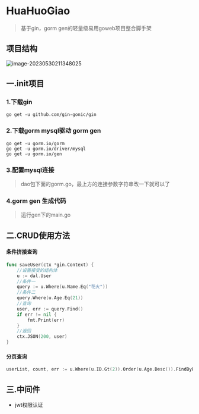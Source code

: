 # HuaHuoGiao

> 基于gin，gorm gen的轻量级易用goweb项目整合脚手架

## 项目结构

![image-20230530211348025](http://image.fzuhuahuo.cn/image-20230530211348025.png)

## 一.init项目

### 1.下载gin

```shell
go get -u github.com/gin-gonic/gin
```

### 2.下载gorm mysql驱动 gorm gen

```shell
go get -u gorm.io/gorm
go get -u gorm.io/driver/mysql
go get -u gorm.io/gen
```

### 3.配置mysql连接

> dao包下面的gorm.go，最上方的连接参数字符串改一下就可以了

### 4.gorm gen 生成代码

>运行gen下的main.go

## 二.CRUD使用方法

#### 条件拼接查询

```go
func saveUser(ctx *gin.Context) {
	//设置接受的结构体
	u := dal.User
	//条件一
	query := u.Where(u.Name.Eq("花火"))
	//条件二
	query.Where(u.Age.Eq(21))
	//查询
	user, err := query.Find()
	if err != nil {
		fmt.Print(err)
	}
	//返回
	ctx.JSON(200, user)
}

```

#### 分页查询

```go
userList, count, err := u.Where(u.ID.Gt(2)).Order(u.Age.Desc()).FindByPage(1, 1)
```

## 三.中间件

- jwt权限认证

### 
